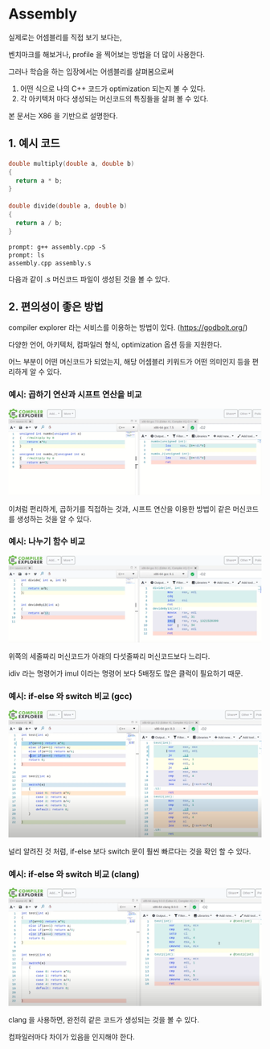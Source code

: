 # Assembly

실제로는 어셈블리를 직접 보기 보다는,

벤치마크를 해보거나, profile 을 찍어보는 방법을 더 많이 사용한다.

그러나 학습을 하는 입장에서는 어셈블리를 살펴봄으로써

1. 어떤 식으로 나의 C++ 코드가 optimization 되는지 볼 수 있다.
2. 각 아키텍처 마다 생성되는 머신코드의 특징들을 살펴 볼 수 있다.

본 문서는 X86 을 기반으로 설명한다.

## 1. 예시 코드

```c++
double multiply(double a, double b)
{
  return a * b;
}

double divide(double a, double b)
{
  return a / b;
}
```

```shell
prompt: g++ assembly.cpp -S
prompt: ls
assembly.cpp assembly.s
```

다음과 같이 .s 머신코드 파일이 생성된 것을 볼 수 있다.

## 2. 편의성이 좋은 방법

compiler explorer 라는 서비스를 이용하는 방법이 있다. (https://godbolt.org/)

다양한 언어, 아키텍처, 컴파일러 형식, optimization 옵션 등을 지원한다.

어느 부분이 어떤 머신코드가 되었는지, 해당 어셈블리 키워드가 어떤 의미인지 등을 편리하게 알 수 있다. 

### 예시: 곱하기 연산과 시프트 연산을 비교

![compiler_explorer](Images/6/compiler_explorer.png)

이처럼 편리하게, 곱하기를 직접하는 것과, 시프트 연산을 이용한 방법이 같은 머신코드를 생성하는 것을 알 수 있다.

### 예시: 나누기 함수 비교

![compiler_explorer_2](Images/6/compiler_explorer_2.png)

위쪽의 세줄짜리 머신코드가 아래의 다섯줄짜리 머신코드보다 느리다.

idiv 라는 명령어가 imul 이라는 명령어 보다 5배정도 많은 클럭이 필요하기 때문.

### 예시: if-else 와 switch 비교 (gcc)

![compiler_explorer_3](Images/6/compiler_explorer_3.png)

널리 알려진 것 처럼, if-else 보다 switch 문이 훨씬 빠르다는 것을 확인 할 수 있다.

### 예시: if-else 와 switch 비교 (clang)

![compiler_explorer_4](Images/6/compiler_explorer_4.png)

clang 을 사용하면, 완전히 같은 코드가 생성되는 것을 볼 수 있다.

컴파일러마다 차이가 있음을 인지해야 한다.

